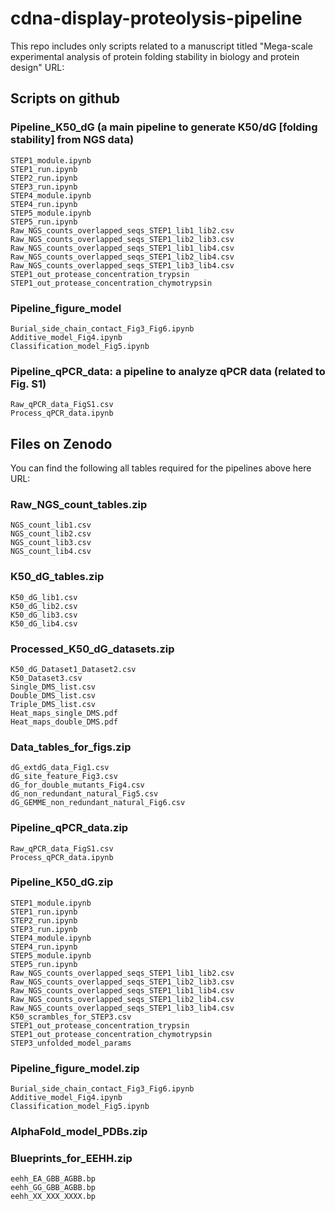 # cdna-display-proteolysis-pipeline
This repo includes only scripts related to a manuscript titled "Mega-scale experimental analysis of protein folding stability in biology and protein design"
URL: 

## Scripts on github
### Pipeline_K50_dG (a main pipeline to generate K50/dG [folding stability] from NGS data)
	STEP1_module.ipynb
	STEP1_run.ipynb
	STEP2_run.ipynb
	STEP3_run.ipynb
	STEP4_module.ipynb
	STEP4_run.ipynb
	STEP5_module.ipynb
	STEP5_run.ipynb
	Raw_NGS_counts_overlapped_seqs_STEP1_lib1_lib2.csv
	Raw_NGS_counts_overlapped_seqs_STEP1_lib2_lib3.csv
	Raw_NGS_counts_overlapped_seqs_STEP1_lib1_lib4.csv
	Raw_NGS_counts_overlapped_seqs_STEP1_lib2_lib4.csv
	Raw_NGS_counts_overlapped_seqs_STEP1_lib3_lib4.csv
	STEP1_out_protease_concentration_trypsin
	STEP1_out_protease_concentration_chymotrypsin

### Pipeline_figure_model
	Burial_side_chain_contact_Fig3_Fig6.ipynb
	Additive_model_Fig4.ipynb
	Classification_model_Fig5.ipynb
	  
### Pipeline_qPCR_data: a pipeline to analyze qPCR data (related to Fig. S1)
	Raw_qPCR_data_FigS1.csv
	Process_qPCR_data.ipynb


## Files on Zenodo
You can find the following all tables required for the pipelines above here
URL:

### Raw_NGS_count_tables.zip
	NGS_count_lib1.csv
  	NGS_count_lib2.csv
	NGS_count_lib3.csv
  	NGS_count_lib4.csv
### K50_dG_tables.zip
	K50_dG_lib1.csv
	K50_dG_lib2.csv
	K50_dG_lib3.csv
	K50_dG_lib4.csv

### Processed_K50_dG_datasets.zip
	K50_dG_Dataset1_Dataset2.csv
	K50_Dataset3.csv
	Single_DMS_list.csv
	Double_DMS_list.csv	
	Triple_DMS_list.csv
	Heat_maps_single_DMS.pdf
	Heat_maps_double_DMS.pdf

### Data_tables_for_figs.zip
	dG_extdG_data_Fig1.csv
	dG_site_feature_Fig3.csv
	dG_for_double_mutants_Fig4.csv
	dG_non_redundant_natural_Fig5.csv
	dG_GEMME_non_redundant_natural_Fig6.csv

### Pipeline_qPCR_data.zip
	Raw_qPCR_data_FigS1.csv
	Process_qPCR_data.ipynb

### Pipeline_K50_dG.zip
	STEP1_module.ipynb
	STEP1_run.ipynb
	STEP2_run.ipynb
	STEP3_run.ipynb
	STEP4_module.ipynb
	STEP4_run.ipynb
	STEP5_module.ipynb
	STEP5_run.ipynb
	Raw_NGS_counts_overlapped_seqs_STEP1_lib1_lib2.csv
	Raw_NGS_counts_overlapped_seqs_STEP1_lib2_lib3.csv
	Raw_NGS_counts_overlapped_seqs_STEP1_lib1_lib4.csv
	Raw_NGS_counts_overlapped_seqs_STEP1_lib2_lib4.csv
	Raw_NGS_counts_overlapped_seqs_STEP1_lib3_lib4.csv
	K50_scrambles_for_STEP3.csv
	STEP1_out_protease_concentration_trypsin
	STEP1_out_protease_concentration_chymotrypsin
	STEP3_unfolded_model_params

### Pipeline_figure_model.zip
	Burial_side_chain_contact_Fig3_Fig6.ipynb
	Additive_model_Fig4.ipynb
	Classification_model_Fig5.ipynb

### AlphaFold_model_PDBs.zip

### Blueprints_for_EEHH.zip
	eehh_EA_GBB_AGBB.bp
	eehh_GG_GBB_AGBB.bp
	eehh_XX_XXX_XXXX.bp
